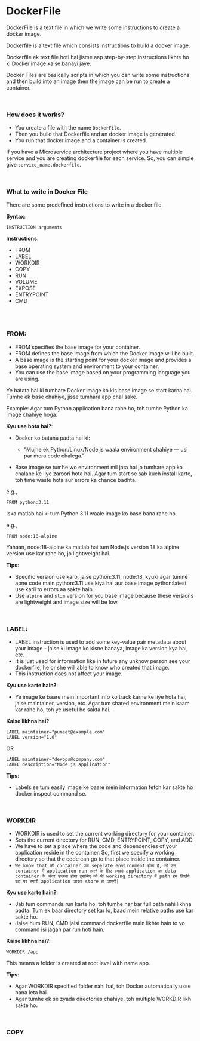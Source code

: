 # DockerFile

DockerFile is a text file in which we write some instructions to create a docker image.

Dockerfile is a text file which consists instructions to build a docker image.

Dockerfile ek text file hoti hai jisme aap step-by-step instructions likhte ho ki Docker image kaise banayi jaye.

Docker Files are basically scripts in which you can write some instructions and then build into an image then the image can be run to create a container.

<br>

### How does it works?

- You create a file with the name ```DockerFile```.
- Then you build that Dockerfile and an docker image is generated.
- You run that docker image and a container is created.


If you have a Microservice architecture project where you have multiple service and you are creating dockerfile for each service. So, you can simple give ```service_name.dockerfile```.

<br>

### What to write in Docker File

There are some predefined instructions to write in a docker file.

**Syntax**:

```
INSTRUCTION arguments
```

**Instructions**:
- FROM
- LABEL
- WORKDIR
- COPY
- RUN
- VOLUME
- EXPOSE
- ENTRYPOINT
- CMD

<br>
<br>

### FROM:
- FROM specifies the base image for your container.
- FROM defines the base image from which the Docker image will be built.
- A base image is the starting point for your docker image and provides a base operating system and environment to your container.
- You can use the base image based on your programming language you are using.

Ye batata hai ki tumhare Docker image ko kis base image se start karna hai. Tumhe ek base chahiye, jisse tumhara app chal sake.

Example: Agar tum Python application bana rahe ho, toh tumhe Python ka image chahiye hoga.

**Kyu use hota hai?**:
- Docker ko batana padta hai ki:
  - “Mujhe ek Python/Linux/Node.js waala environment chahiye — usi par mera code chalega.”
 
- Base image se tumhe wo environment mil jata hai jo tumhare app ko chalane ke liye zaroori hota hai. Agar tum start se sab kuch install karte, toh time waste hota aur errors ka chance badhta.
 
e.g.,
```
FROM python:3.11
```

Iska matlab hai ki tum Python 3.11 waale image ko base bana rahe ho.

e.g.,
```
FROM node:18-alpine
```
Yahaan, node:18-alpine ka matlab hai tum Node.js version 18 ka alpine version use kar rahe ho, jo lightweight hai.

**Tips**:
- Specific version use karo, jaise python:3.11, node:18, kyuki agar tumne apne code main python:3.11 use kiya hai aur base image python:latest use karli to errors aa sakte hain.
- Use ```alpine``` and ```slim``` version for you base image because these versions are lightweight and image size will be low.

<br>

### LABEL:

- LABEL instruction is used to add some key-value pair metadata about your image -  jaise ki image ko kisne banaya, image ka version kya hai, etc.
- It is just used for information like in future any unknow person see your dockerfile, he or she will able to know who created that image.
- This instruction does not affect your image.

**Kyu use karte hain?**:
- Ye image ke baare mein important info ko track karne ke liye hota hai, jaise maintainer, version, etc. Agar tum shared environment mein kaam kar rahe ho, toh ye useful ho sakta hai.

**Kaise likhna hai?**

```
LABEL maintainer="puneet@example.com"
LABEL version="1.0"
```

OR

```
LABEL maintainer="devops@company.com"
LABEL description="Node.js application"
```

**Tips**:
- Labels se tum easily image ke baare mein information fetch kar sakte ho docker inspect command se.

<br>

### WORKDIR

- WORKDIR is used to set the current working directory for your container.
- Sets the current directory for RUN, CMD, ENTRYPOINT, COPY, and ADD.
- We have to set a place where the code and dependencies of your application reside in the container. So, first we specify a working directory so that the code can go to that place inside the container.
- ```We know that की container एक seperate environment होता है, तो उस container मैं application run करने के लिए हमको application का data container के अंदर डालना होगा इसलिए जो भी working directory मैं path हम लिखेंगे वहां पर हमारी application जाकर store हो जाएगी|```

**Kyu use karte hain?**:
- Jab tum commands run karte ho, toh tumhe har bar full path nahi likhna padta. Tum ek baar directory set kar lo, baad mein relative paths use kar sakte ho.
- Jaise hum RUN, CMD jaisi command dockerfile main likhte hain to vo command isi jagah par run hoti hain.

**Kaise likhna hai?**:
```
WORKDIR /app
```

This means a folder is created at root level with name app.

**Tips**:
- Agar WORKDIR specified folder nahi hai, toh Docker automatically usse bana leta hai.
- Agar tumhe ek se zyada directories chahiye, toh multiple WORKDIR likh sakte ho.

<br>

### COPY

